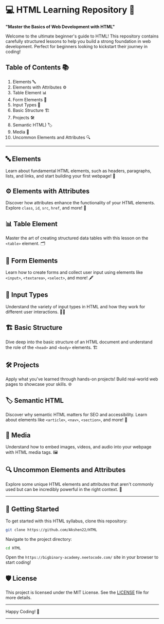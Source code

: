 # 💻 HTML Learning Repository 🚀

**"Master the Basics of Web Development with HTML"**

Welcome to the ultimate beginner's guide to HTML! This repository contains carefully structured lessons to help you build a strong foundation in web development. Perfect for beginners looking to kickstart their journey in coding!

## Table of Contents 📚

1. Elements 🔤
2. Elements with Attributes ⚙️
3. Table Element 📊
4. Form Elements 📝
5. Input Types 🔣
6. Basic Structure 🏗️
7. Projects 🛠️
8. Semantic HTML) 🏷️
9. Media 🎥
10. Uncommon Elements and Attributes 🔍

---

## 🔤 Elements

Learn about fundamental HTML elements, such as headers, paragraphs, lists, and links, and start building your first webpage! 🏁

## ⚙️ Elements with Attributes

Discover how attributes enhance the functionality of your HTML elements. Explore `class`, `id`, `src`, `href`, and more! 🔧

## 📊 Table Element

Master the art of creating structured data tables with this lesson on the `<table>` element. 🗂️

## 📝 Form Elements

Learn how to create forms and collect user input using elements like `<input>`, `<textarea>`, `<select>`, and more! 🖋️

## 🔣 Input Types

Understand the variety of input types in HTML and how they work for different user interactions. 🧑‍💻

## 🏗️ Basic Structure

Dive deep into the basic structure of an HTML document and understand the role of the `<head>` and `<body>` elements. 🏗️

## 🛠️ Projects

Apply what you've learned through hands-on projects! Build real-world web pages to showcase your skills. 🌐

## 🏷️ Semantic HTML

Discover why semantic HTML matters for SEO and accessibility. Learn about elements like `<article>`, `<nav>`, `<section>`, and more! 🔖

## 🎥 Media

Understand how to embed images, videos, and audio into your webpage with HTML media tags. 🖼️

## 🔍 Uncommon Elements and Attributes

Explore some unique HTML elements and attributes that aren't commonly used but can be incredibly powerful in the right context. 🧐

---

## 🚀 Getting Started

To get started with this HTML syllabus, clone this repository:

```bash
git clone https://github.com/Akshen22/HTML
```

Navigate to the project directory:

```bash
cd HTML
```

Open the `https://bigbinary-academy.neetocode.com/` site in your browser to start coding!

## 🛡️ License
This project is licensed under the MIT License. See the [LICENSE](LICENSE) file for more details.

---

Happy Coding! 🎉

---
